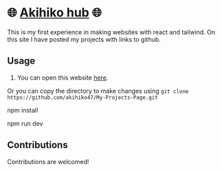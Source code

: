 # 🌐 [Akihiko hub](https://akihiko-hub.com) 🌐
This is my first experience in making websites with react and tailwind. On this site I have posted my projects with links to github.

## Usage
1. You can open this website [here](https://akihiko47.github.io/Akihiko-hub/).
   
  Or you can copy the directory to make changes using ```git clone https://github.com/akihiko47/My-Projects-Page.git```
  
  npm install
  
  npm run dev
  


## Contributions
Contributions are welcomed!
